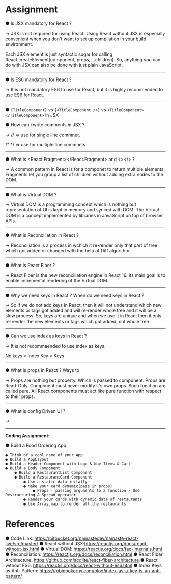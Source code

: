 # Assignment

● Is JSX mandatory for React ?

-> JSX is not required for using React. Using React without JSX is especially convenient when you don't want to set up compilation in your build environment.

Each JSX element is just syntactic sugar for calling React.createElement(component, props, ...children). So, anything you can do with JSX can also be done with just plain JavaScript.

---

● Is ES6 mandatory for React ?

-> It is not mandatory ES6 to use for React, but it is highly recommended to use ES6 for React.

---

● `{TitleComponent}` vs `{<TitleComponent />}` vs `<TitleComponent></TitleComponent>` in JSX

● How can i write comments in JSX ?

-> // => use for single line commnet.

/\* \*/ => use for multiple line commnets.

---

● What is <React.Fragment></React.Fragment> and <></> ?

-> A common pattern in React is for a componet to return multiple elements. Fragments let you group a list of children without adding extra nodes to the DOM.

---

● What is Virtual DOM ?

-> Virtual DOM is a programming concept which is nothing but representation of UI is kept in memory and synced with DOM. The Virtual DOM is a concept implemented by libraries in JavaScript on top of browser APIs.

---

● What is Reconciliation in React ?

-> Reconciliation is a process in wchich it re-render only that part of tree which got added or changed with the help of Diff algorithm.

---

● What is React Fiber ?

-> React Fiber is the new reconciliation engine in React 16. Its main goal is to enable incremental rendering of the Virtual DOM.

---

● Why we need keys in React ? When do we need keys in React ?

-> So if we do not add keys in React, then it will not understand which new elements or tags got added and will re-render whole tree and it will be a slow process. So, keys are unique and when we use it in React then it only re-render the new elements or tags which got added, not whole tree.

---

● Can we use index as keys in React ?

-> It is not recommaended to use index as keys.

No keys < Index Key < Keys

---

● What is props in React ? Ways to

-> Props are nothing but property. Which is passed to component. Props are Read-Only. Component must never modify it's own props. Such function are called pure. All React components must act like pure function with respect to their props.

---

● What is config Driven UI ?

->

---

**Coding Assignment:**

● Build a Food Ordering App

    ● Think of a cool name of your App
    ● Build a AppLayout
    ● Build a Header Component with Logo & Nav Items & Cart
    ● Build a Body Component
        ● Build a RestaurantList Component
        ● Build a RestaurantCard Component
            ● Use a static data initally
            ● Make your card dynamic(pass in props)
                ● Props - passing arguments to a function - Use Destructuring & Spread operator
            ● Render your cards with dynamic data of restaurants
            ● Use Array.map to render all the restaurants

# References

● Code Link: https://bitbucket.org/namastedev/namaste-react-live/src/master/
● React without JSX:https://reactjs.org/docs/react-without-jsx.html
● Virtual DOM: https://reactjs.org/docs/faq-internals.html
● Reconciliation: https://reactjs.org/docs/reconciliation.html
● React Fiber Architecture: https://github.com/acdlite/react-fiber-architecture
● React without ES6: https://reactjs.org/docs/react-without-es6.html
● Index Keys as Anti-Pattern: https://robinpokorny.com/blog/index-as-a-key-is-an-anti-pattern/
